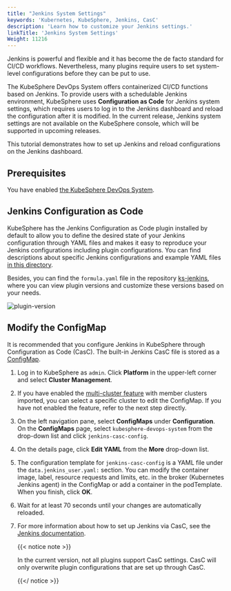 ```yaml
---
title: "Jenkins System Settings"
keywords: 'Kubernetes, KubeSphere, Jenkins, CasC'
description: 'Learn how to customize your Jenkins settings.'
linkTitle: 'Jenkins System Settings'
Weight: 11216
---
```


Jenkins is powerful and flexible and it has become the de facto standard for CI/CD workflows. Nevertheless, many plugins require users to set system-level configurations before they can be put to use.

The KubeSphere DevOps System offers containerized CI/CD functions based on Jenkins. To provide users with a schedulable Jenkins environment, KubeSphere uses **Configuration as Code** for Jenkins system settings, which requires users to log in to the Jenkins dashboard and reload the configuration after it is modified. In the current release, Jenkins system settings are not available on the KubeSphere console, which will be supported in upcoming releases.

This tutorial demonstrates how to set up Jenkins and reload configurations on the Jenkins dashboard.

## Prerequisites

You have enabled [the KubeSphere DevOps System](../../../../pluggable-components/devops/).

## Jenkins Configuration as Code

KubeSphere has the Jenkins Configuration as Code plugin installed by default to allow you to define the desired state of your Jenkins configuration through YAML files and makes it easy to reproduce your Jenkins configurations including plugin configurations. You can find descriptions about specific Jenkins configurations and example YAML files [in this directory](https://github.com/jenkinsci/configuration-as-code-plugin/tree/master/demos).

Besides, you can find the `formula.yaml` file in the repository [ks-jenkins](https://github.com/kubesphere/ks-jenkins), where you can view plugin versions and customize these versions based on your needs.

![plugin-version](/images/docs/v3.x/devops-user-guide/using-devops/jenkins-system-settings/plugin-version.png)

## Modify the ConfigMap

It is recommended that you configure Jenkins in KubeSphere through Configuration as Code (CasC). The built-in Jenkins CasC file is stored as a [ConfigMap](../../../../project-user-guide/configuration/configmaps/).

1. Log in to KubeSphere as `admin`. Click **Platform** in the upper-left corner and select **Cluster Management**.

2. If you have enabled the [multi-cluster feature](../../../../multicluster-management/) with member clusters imported, you can select a specific cluster to edit the ConfigMap. If you have not enabled the feature, refer to the next step directly.

3. On the left navigation pane, select **ConfigMaps** under **Configuration**. On the **ConfigMaps** page, select `kubesphere-devops-system` from the drop-down list and click `jenkins-casc-config`.

4. On the details page, click **Edit YAML** from the **More** drop-down list.

5. The configuration template for `jenkins-casc-config` is a YAML file under the `data.jenkins_user.yaml:` section. You can modify the container image, label, resource requests and limits, etc. in the broker (Kubernetes Jenkins agent) in the ConfigMap or add a container in the podTemplate. When you finish, click **OK**.

6. Wait for at least 70 seconds until your changes are automatically reloaded.

7. For more information about how to set up Jenkins via CasC, see the [Jenkins documentation](https://github.com/jenkinsci/configuration-as-code-plugin).

   {{< notice note >}}

   In the current version, not all plugins support CasC settings. CasC will only overwrite plugin configurations that are set up through CasC.

   {{</ notice >}} 

